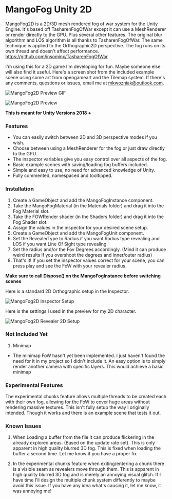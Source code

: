 # MangoFog Unity 2D
MangoFog2D is a 2D/3D mesh rendered fog of war system for the Unity Engine. It's based off TasharenFogOfWar except it can use a MeshRenderer or render directly to the GPU. Plus several other features. 
The original blur algorithm and LOS algorithm is all thanks to TasharenFogOfWar. The same technique is applied to the Orthographic2D perspective.
The fog runs on its own thread and doesn't affect performance.
https://github.com/insominx/TasharenFogOfWar

I'm using this for a 2D game I'm developing for fun. Maybe someone else will also find it useful.
Here's a screen shot from the included example scene using some art from opengameart and the Tilemap system.
If there's any comments, questions or issues, email me at mkwozniak@outlook.com.

![MangoFog2D Preview GIF](https://media.giphy.com/media/KqieE87PNAGAuijVMQ/giphy.gif)

![MangoFog2D Preview](https://i.imgur.com/o4MgGTB.png)

**This is meant for Unity Versions 2018 +**

### Features
* You can easily switch between 2D and 3D perspective modes if you wish.
* Choose between using a MeshRenderer for the fog or just draw directly to the GPU.
* The inspector variables give you easy control over all aspects of the fog.
* Basic example scenes with saving/loading fog buffers included.
* Simple and easy to use, no need for advanced knowledge of Unity.
* Fully commented, namespaced and tooltipped.

### Installation

1. Create a GameObject and add the MangoFogInstance component.
2. Take the MangoFogMaterial (in the Materials folder) and drag it into the Fog Material slot.
3. Take the FOWRender shader (in the Shaders folder) and drag it into the Fog Shader slot.
4. Assign the values in the inspector for your desired scene setup. 
5. Create a GameObject and add the MangoFogUnit component.
6. Set the RevealerType to Radius if you want Radius type revealing and LOS if you want Line Of Sight type revealing.
7. Set the radius and/or the Fov Degrees accordingly. (Mind it can produce weird results if you overshoot the degrees and inner/outer radius)
8. That's it! If you set the inspector values correct for your scene, you can press play and see the FoW with your revealer radius.

**Make sure to call Dispose() on the MangoFogInstance before switching scenes**

Here is a standard 2D Orthographic setup in the Inspector.

![MangoFog2D Inspector Setup](https://i.imgur.com/Hez5ZBX.png)

Here is the settings I used in the preview for my 2D character.

![MangoFog2D Revealer 2D Setup](https://i.imgur.com/XKXuHGl.png)

### Not Included Yet
1. Minimap 
* The minimap FoW hasn't yet been implemented. I just haven't found the need for it in my project so I didn't include it. An easy option is to simply render another camera with specific layers. This would achieve a basic minimap

### Experimental Features
The experimental chunks feature allows multiple threads to be created each with their own fog, allowing for the FoW to cover huge areas without rendering massive textures. This isn't fully setup the way I originally intended. Though it works and there is an example scene that tests it out.

### Known Issues
1. When Loading a buffer from the file it can produce flickering in the already explored areas. (Based on the update rate set).
This is only apparent in high quality blurred 3D fog. This is fixed when loading the buffer a second time. Let me know if you have a proper fix

2. In the experimental chunks feature when exiting/entering a chunk there is a visible seam as revealers move through them.
This is apparent in high quality blurred 3D fog and is merely an annoying visual glitch.
If I have time I'll design the multiple chunk system differently to maybe avoid this issue.
If you have any idea what's causing it, let me know, it was annoying me!
